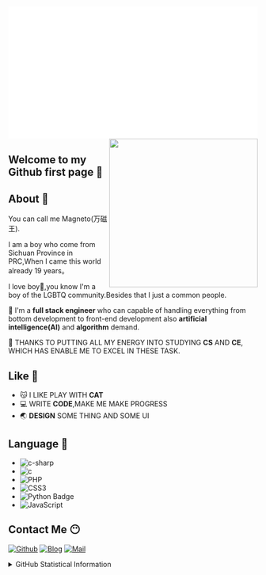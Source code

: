 
<img align="center" src="/magneto.svg">

<img align="right" width="300" height="300" src="https://q1.qlogo.cn/g?b=qq&nk=2357307393&s=640">

## Welcome to my Github first page 👋

## About 🤔

You can call me Magneto(万磁王).

I am a boy who come from Sichuan Province in PRC,When I came this world already 19 years。

I love boy🌈,you know I'm a boy of the LGBTQ community.Besides that I just a common people.

🌟 I'm a **full stack engineer** who can capable of handling everything from bottom development to front-end development also **artificial intelligence(AI)** and **algorithm** demand.

🌟 THANKS TO PUTTING ALL MY ENERGY INTO STUDYING **CS** AND **CE**, WHICH HAS ENABLE ME TO EXCEL IN THESE TASK.

## Like 🧡

- 😽 I LIKE PLAY WITH **CAT**
- 💻 WRITE **CODE**,MAKE ME MAKE PROGRESS
- 🌏 **DESIGN** SOME THING AND SOME UI

## Language 🤖

- ![c-sharp](https://img.shields.io/badge/-C%23-239120?style=flat&logo=c-sharp&logoColor=ffffff) 
- ![c](https://img.shields.io/badge/-555555?logo=c&logoColor=ffffff) 
- ![PHP](https://img.shields.io/badge/-PHP-777BB4?style=flat&logo=php&logoColor=ffffff)
- ![CSS3](https://img.shields.io/badge/-CSS3-1572B6?style=flat&logo=css3&logoColor=ffffff)
- ![Python Badge](https://img.shields.io/badge/-Python-3776AB?style=flat&logo=Python&logoColor=white)
- ![JavaScript](https://img.shields.io/badge/-JavaScript-F7DF1E?style=flat&logo=javascript&logoColor=000000)

## Contact Me 😶

[![Github](https://img.shields.io/github/followers/ouyangyanhuo?style=for-the-badge&logo=github)](https://github.com/ouyangyanhuo)
[![Blog](https://img.shields.io/badge/Blog-FMCF.CC-blue?style=for-the-badge)](https://fmcf.cc/)
[![Mail](https://img.shields.io/badge/EMAIL-magento@88.com-e?style=for-the-badge)](mailto:magento@88.com)

<details>
  
<summary>GitHub Statistical Information</summary>
<br><br>
<div align="center">
<img align="center" width="51%" src="https://github-readme-stats.vercel.app/api/top-langs/?username=ouyangyanhuo&show_icons=true" />
<br><br>
<a><img align="center" src="https://github-readme-stats.anuraghazra1.vercel.app/api?username=ouyangyanhuo&show_icons=true" /></a>
<br><br>
 
<img align="center" src="https://cdn.jsdelivr.net/gh/fyhgay/CDNS@latest/2021/07/16/1c0bb6fd8b5029f886b799a162b1d1ba.png">
</div>
</details>
